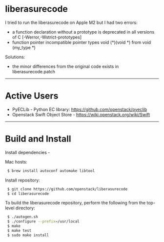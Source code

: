 liberasurecode
==============

I tried to run the liberasurecode on Apple M2 but I had two errors:
* a function declaration without a prototype is deprecated in all versions of C [-Werror,-Wstrict-prototypes]
* function pointer incompatible pointer types void (*)(void *) from void (my_type *)

Solutions:
* the minor differences from the original code exists in liberasurecode.patch
----


Active Users
====================

 * PyECLib - Python EC library: https://github.com/openstack/pyeclib
 * Openstack Swift Object Store - https://wiki.openstack.org/wiki/Swift


----

Build and Install
=================

Install dependencies -

 Mac hosts:
```sh
 $ brew install autoconf automake libtool
```

Install repository:
```sh
 $ git clone https://github.com/openstack/liberasurecode
 $ cd liberasurecode
```

To build the liberasurecode repository, perform the following from the 
top-level directory:

``` sh
 $ ./autogen.sh
 $ ./configure --prefix=/usr/local
 $ make
 $ make test
 $ sudo make install
```

